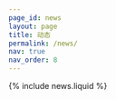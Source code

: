 ```yaml
---
page_id: news
layout: page
title: 动态
permalink: /news/
nav: true
nav_order: 8
---
```


{% include news.liquid %}
